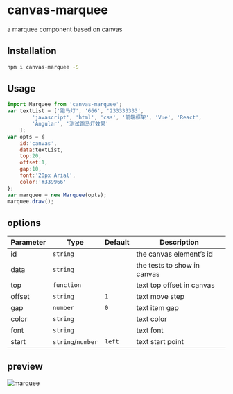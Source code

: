 # canvas-marquee

a marquee component based on canvas

## Installation
```bash
npm i canvas-marquee -S
```

## Usage
```javascript
import Marquee from 'canvas-marquee';
var textList = ['跑马灯', '666', '233333333',
        'javascript', 'html', 'css', '前端框架', 'Vue', 'React',
        'Angular', '测试跑马灯效果'
    ];
var opts = {
    id:'canvas',
    data:textList,
    top:20,
    offset:1,
    gap:10,
    font:'20px Arial',
    color:'#339966'
};
var marquee = new Marquee(opts);
marquee.draw();
```

## options
Parameter | Type |Default| Description
--------- | ---- | ------|-----------
id | `string` |  | the canvas element’s id
data | `string` |  | the tests to show in canvas
top | `function` |  | text top offset in canvas
offset | `string`| `1` | text move step
gap | `number` | `0` | text item gap
color | `string` |  | text color
font | `string` |  | text font
start | `string`/`number` | `left` | text start point

## preview
![marquee](./doc/marquee.png)